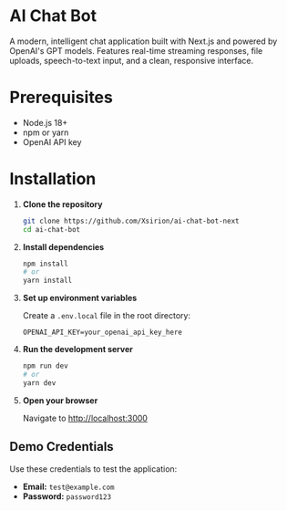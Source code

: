 # AI Chat Bot

A modern, intelligent chat application built with Next.js and powered by OpenAI's GPT models. Features real-time streaming responses, file uploads, speech-to-text input, and a clean, responsive interface.

# Prerequisites

- Node.js 18+ 
- npm or yarn
- OpenAI API key

# Installation

1. **Clone the repository**
   ```bash
   git clone https://github.com/Xsirion/ai-chat-bot-next
   cd ai-chat-bot
   ```

2. **Install dependencies**
   ```bash
   npm install
   # or
   yarn install
   ```

3. **Set up environment variables**
   
   Create a `.env.local` file in the root directory:
   ```env
   OPENAI_API_KEY=your_openai_api_key_here
   ```
4. **Run the development server**
   ```bash
   npm run dev
   # or
   yarn dev
   ```

5. **Open your browser**
   
   Navigate to [http://localhost:3000](http://localhost:3000)

## Demo Credentials

Use these credentials to test the application:

- **Email:** `test@example.com`
- **Password:** `password123`